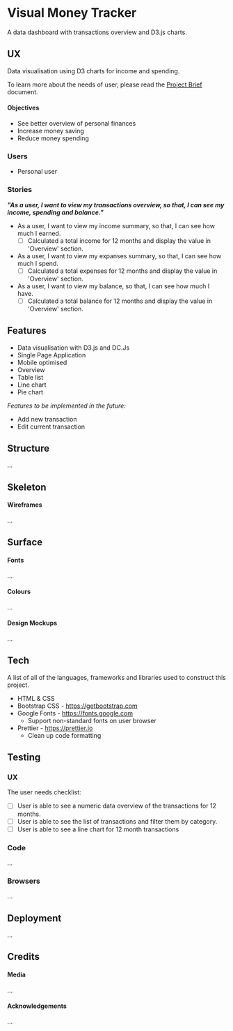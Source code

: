 # Visual Money Tracker

A data dashboard with transactions overview and D3.js charts. 

## UX

Data visualisation using D3 charts for income and spending.

To learn more about the needs of user, please read the [Project Brief](ux/Project_Brief.md) document.

#### Objectives

- See better overview of personal finances
- Increase money saving
- Reduce money spending

### Users

- Personal user

### Stories

**_"As a user, I want to view my transactions overview, so that, I can see my income, spending and balance."_**

- As a user, I want to view my income summary, so that, I can see how much I earned.
  - [ ] Calculated a total income for 12 months and display the value in 'Overview' section.
- As a user, I want to view my expanses summary, so that, I can see how much I spend.
  - [ ] Calculated a total expenses for 12 months and display the value in 'Overview' section.
- As a user, I want to view my balance, so that, I can see how much I have.
  - [ ] Calculated a total balance for 12 months and display the value in 'Overview' section.

## Features

- Data visualisation with D3.js and DC.Js
- Single Page Application
- Mobile optimised
- Overview
- Table list
- Line chart
- Pie chart

_Features to be implemented in the future:_

- Add new transaction
- Edit current transaction

## Structure

...

## Skeleton

#### Wireframes

...

## Surface

#### Fonts

...

#### Colours

...

#### Design Mockups

...


## Tech

A list of all of the languages, frameworks and libraries used to construct this project.

- HTML & CSS
- Bootstrap CSS - https://getbootstrap.com
- Google Fonts - https://fonts.google.com
  - Support non-standard fonts on user browser
- Prettier - https://prettier.io
  - Clean up code formatting

## Testing

### UX

The user needs checklist:

- [ ] User is able to see a numeric data overview of the transactions for 12 months.
- [ ] User is able to see the list of transactions and filter them by category.
- [ ] User is able to see a line chart for 12 month transactions

### Code

...

### Browsers

...

## Deployment

...

## Credits

#### Media

...

#### Acknowledgements

...
